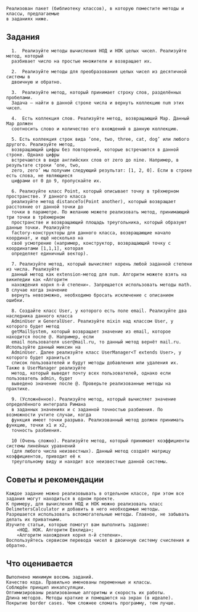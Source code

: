 <!-- 
This README describes the package. If you publish this package to pub.dev,
this README's contents appear on the landing page for your package.

For information about how to write a good package README, see the guide for
[writing package pages](https://dart.dev/guides/libraries/writing-package-pages). 

For general information about developing packages, see the Dart guide for
[creating packages](https://dart.dev/guides/libraries/create-library-packages)
and the Flutter guide for
[developing packages and plugins](https://flutter.dev/developing-packages). 
-->

    Реализован пакет (библиотеку классов), в которую поместите методы и классы, предлагаемые
    в заданиях ниже.

## Задания
      1.  Реализуйте методы вычисления НОД и НОК целых чисел. Реализуйте метод, который 
      разбивает число на простые множители и возвращает их.

      2.  Реализуйте методы для преобразования целых чисел из десятичной системы в 
      двоичную и обратно.

      3.  Реализуйте метод, который принимает строку слов, разделённых пробелами. 
      Задача — найти в данной строке числа и вернуть коллекцию num этих чисел.

      4.  Есть коллекция слов. Реализуйте метод, возвращающий Map. Данный Map должен
      соотносить слово и количество его вхождений в данную коллекцию.

      5. Есть коллекция строк вида ‘one, two, three, cat, dog’ или любого другого. Реализуйте метод, 
      возвращающий цифры без повторений, которые встречаются в данной строке. Однако цифры 
      встречаются в виде английских слов от zero до nine. Например, в результате строки ‘one, two, 
      zero, zero’ мы получим следующий результат: [1, 2, 0]. Если в строке есть слова, не являющиеся
      цифрами от 0 до 9, пропускайте их.

      6. Реализуйте класс Point, который описывает точку в трёхмерном пространстве. У данного класса 
      реализуйте метод distanceTo(Point another), который возвращает расстояние от данной точки до 
      точки в параметре. По желанию можете реализовать метод, принимающий три точки в трёхмерном 
      пространстве и возвращающий площадь треугольника, который образуют данные точки. Реализуйте 
      factory-конструкторы для данного класса, возвращающие начало координат, и ещё несколько на 
      своё усмотрение (например, конструктор, возвращающий точку с координатами [1,1,1], которая 
      определяет единичный вектор).

      7. Реализуйте метод, который вычисляет корень любой заданной степени из числа. Реализуйте 
      данный метод как extension-метод для num. Алгоритм можете взять на википедии как «Алгоритм 
      нахождения корня n-й степени». Запрещается использовать методы math. В случае когда значение 
      вернуть невозможно, необходимо бросать исключение с описанием ошибки.

      8. Создайте класс User, у которого есть поле email. Реализуйте два наследника данного класса 
      AdminUser и GeneralUser. Реализуйте mixin над классом User, у которого будет метод 
      getMailSystem, который возвращает значение из email, которое находится после @. Например, если
      email пользователя user@mail.ru, то данный метод вернёт mail.ru. Используйте данный миксин на 
      AdminUser. Далее реализуйте класс UserManager<T extends User>, у которого будет храниться 
      список пользователей и будут методы добавления или удаления их. Также в UserManager реализуйте
      метод, который выведет почту всех пользователей, однако если пользователь admin, будет 
      выведено значение после @. Проверьте реализованные методы на практике.

      9. (Усложнённое). Реализуйте метод, который вычисляет значение определённого интеграла Римана 
      в заданных значениях и с заданной точностью разбиения. По возможности учтите случаи, когда 
      функция имеет точки разрыва. Реализованный метод должен принимать функцию, точки x1 и x2, 
      точность разбиения.

      10 (Очень сложно). Реализуйте метод, который принимает коэффициенты системы линейных уравнений 
      (для любого числа неизвестных). Данный метод создаёт матрицу коэффициентов, приводит её к 
      треугольному виду и находит все неизвестные данной системы.

## Советы и рекомендации
    Каждое задание можно реализовывать в отдельном классе, при этом все задания могут находиться в одном проекте.
    К примеру, для вычисления НОД и НОК можно реализовать класс DelimetersCalculator и добавить в него необходимые методы.
    Разрешается использовать вспомогательные методы. Главное, не забывать делать их приватными.
    Изучите статьи, которые помогут вам выполнить задание:
        «НОД. НОК. Алгоритм Евклида»;
        «Алгоритм нахождения корня n-й степени».
    Воспользуйтесь сервисом перевода чисел в двоичную систему счисления и обратно.


## Что оценивается
    Выполнено минимум восемь заданий.
    Качество кода. Правильно именованы переменные и классы.
    Соблюдён принцип инкапсуляции.
    Оптимизированы реализованные алгоритмы и скорость их работы.
    Длина методов. Методы краткие и помещаются на экран (в идеале).
    Покрытие border cases. Чем сложнее сломать программу, тем лучше.
